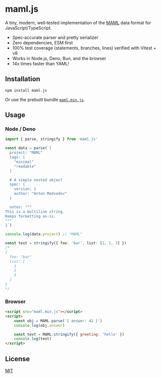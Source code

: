 # maml.js

A tiny, modern, well‑tested implementation of the [MAML](https://maml.dev) data format for JavaScript/TypeScript.

- Spec‑accurate parser and pretty serializer
- Zero dependencies, ESM first
- 100% test coverage (statements, branches, lines) verified with Vitest + v8
- Works in Node.js, Deno, Bun, and the browser
- 14x times faster than YAML!

## Installation

```
npm install maml.js
```

Or use the prebuilt bundle [`maml.min.js`](maml.min.js).

## Usage

### Node / Deno

```ts
import { parse, stringify } from 'maml.js'

const data = parse(`{
  project: "MAML"
  tags: [
    "minimal"
    "readable"
  ]

  # A simple nested object
  spec: {
    version: 1
    author: "Anton Medvedev"
  }

  notes: """
This is a multiline string.
Keeps formatting as‑is.
"""
}`)

console.log(data.project) // "MAML"

const text = stringify({ foo: 'bar', list: [1, 2, 3] })
/*
{
  foo: "bar"
  list: [
    1
    2
    3
  ]
}
*/
```

### Browser

```html
<script src="maml.min.js"></script>
<script>
    const obj = MAML.parse('{ answer: 42 }')
    console.log(obj.answer)

    const text = MAML.stringify({ greeting: 'hello' })
    console.log(text)
</script>
```

## License

[MIT](LICENSE)
